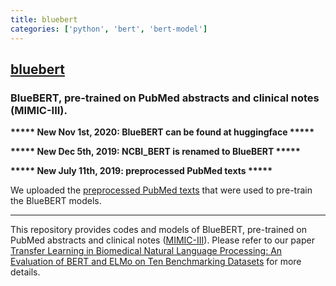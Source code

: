 ```yaml
---
title: bluebert
categories: ['python', 'bert', 'bert-model']
---
```

## [bluebert](https://github.com/ncbi-nlp/bluebert)

### BlueBERT, pre-trained on PubMed abstracts and clinical notes (MIMIC-III). 


**\*\*\*\*\* New Nov 1st, 2020: BlueBERT can be found at huggingface \*\*\*\*\***

**\*\*\*\*\* New Dec 5th, 2019: NCBI_BERT is renamed to BlueBERT \*\*\*\*\***

**\*\*\*\*\* New July 11th, 2019: preprocessed PubMed texts \*\*\*\*\***

We uploaded the [preprocessed PubMed texts](https://github.com/ncbi-nlp/BlueBERT/blob/master/README.md#pubmed)  that were used to pre-train the BlueBERT models.

-----

This repository provides codes and models of BlueBERT, pre-trained on PubMed abstracts and clinical notes ([MIMIC-III](https://mimic.physionet.org/)). Please refer to our paper [Transfer Learning in Biomedical Natural Language Processing: An Evaluation of BERT and ELMo on Ten Benchmarking Datasets](https://arxiv.org/abs/1906.05474) for more details.
